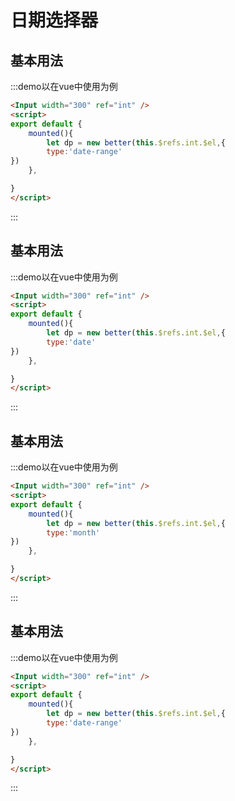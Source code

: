 # 日期选择器


## 基本用法
:::demo以在vue中使用为例
```html
<Input width="300" ref="int" />
<script>
export default {
    mounted(){
        let dp = new better(this.$refs.int.$el,{
        type:'date-range'
})
    },

}
</script>

```
:::


## 基本用法
:::demo以在vue中使用为例
```html
<Input width="300" ref="int" />
<script>
export default {
    mounted(){
        let dp = new better(this.$refs.int.$el,{
        type:'date'
})
    },

}
</script>

```
:::


## 基本用法
:::demo以在vue中使用为例
```html
<Input width="300" ref="int" />
<script>
export default {
    mounted(){
        let dp = new better(this.$refs.int.$el,{
        type:'month'
})
    },

}
</script>

```
:::


## 基本用法
:::demo以在vue中使用为例
```html
<Input width="300" ref="int" />
<script>
export default {
    mounted(){
        let dp = new better(this.$refs.int.$el,{
        type:'date-range'
})
    },

}
</script>

```
:::

